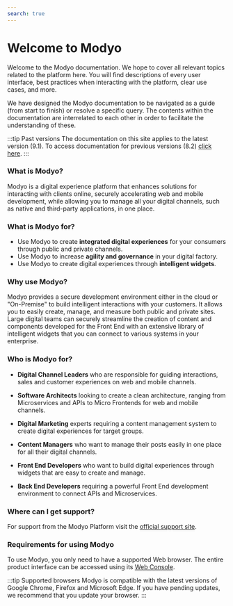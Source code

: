 ```yaml
---
search: true
---
```


# Welcome to Modyo

Welcome to the Modyo documentation. We hope to cover all relevant topics related to the platform here. You will find descriptions of every user interface, best practices when interacting with the platform, clear use cases, and more.

We have designed the Modyo documentation to be navigated as a guide (from start to finish) or resolve a specific query. The contents within the documentation are interrelated to each other in order to facilitate the understanding of these.

:::tip Past versions
The documentation on this site applies to the latest version (9.1). To access documentation for previous versions (8.2) [click here](/assets/pdf/Modyo82Docs.pdf).
:::

### What is Modyo?

Modyo is a digital experience platform that enhances solutions for interacting with clients online, securely accelerating web and mobile development, while allowing you to manage all your digital channels, such as native and third-party applications, in one place.

### What is Modyo for?

* Use Modyo to create **integrated digital experiences** for your consumers through public and private channels.
* Use Modyo to increase **agility and governance** in your digital factory.
* Use Modyo to create digital experiences through **intelligent widgets**.

### Why use Modyo?

Modyo provides a secure development environment either in the cloud or "On-Premise" to build intelligent interactions with your customers. It allows you to easily create, manage, and measure both public and private sites. Large digital teams can securely streamline the creation of content and components developed for the Front End with an extensive library of intelligent widgets that you can connect to various systems in your enterprise.

### Who is Modyo for?

* **Digital Channel Leaders** who are responsible for guiding interactions, sales and customer experiences on web and mobile channels.

* **Software Architects** looking to create a clean architecture, ranging from Microservices and APIs to Micro Frontends for web and mobile channels.

* **Digital Marketing** experts requiring a content management system to create digital experiences for target groups.

* **Content Managers** who want to manage their posts easily in one place for all their digital channels.

* **Front End Developers** who want to build digital experiences through widgets that are easy to create and manage.

* **Back End Developers** requiring a powerful Front End development environment to connect APIs and Microservices.

### Where can I get support?

For support from the Modyo Platform visit the [official support site](https://support.modyo.com/hc/es).

### Requirements for using Modyo

To use Modyo, you only need to have a supported Web browser. The entire product interface can be accessed using its [Web Console](/es/platform/core/the-modyo-interface.html).

:::tip Supported browsers
Modyo is compatible with the latest versions of Google Chrome, Firefox and Microsoft Edge.
If you have pending updates, we recommend that you update your browser.
:::